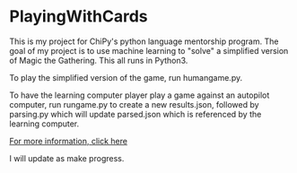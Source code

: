 # PlayingWithCards
This is my project for ChiPy's python language mentorship program. The goal of
my project is to use machine learning to "solve" a simplified version of Magic
the Gathering. This all runs in Python3.

To play the simplified version of the game, run humangame.py.

To have the learning computer player play a game against an autopilot computer,
run rungame.py to create a new results.json, followed by parsing.py which will
update parsed.json which is referenced by the learning computer.

[For more information, click here](https://projectidkblog.wordpress.com/)

I will update as make progress.

